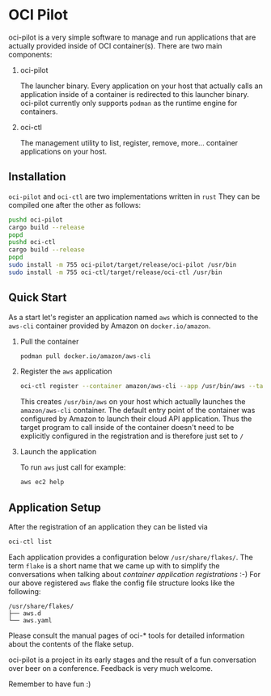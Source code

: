 # OCI Pilot

oci-pilot is a very simple software to manage and run applications
that are actually provided inside of OCI container(s). There are
two main components:

1. oci-pilot

   The launcher binary. Every application on your host that actually
   calls an application inside of a container is redirected to this
   launcher binary. oci-pilot currently only supports ```podman```
   as the runtime engine for containers.

2. oci-ctl

   The management utility to list, register, remove, more...
   container applications on your host.

## Installation

```oci-pilot``` and ```oci-ctl``` are two implementations written in ```rust```
They can be compiled one after the other as follows:

```bash
pushd oci-pilot
cargo build --release
popd
pushd oci-ctl
cargo build --release
popd
sudo install -m 755 oci-pilot/target/release/oci-pilot /usr/bin
sudo install -m 755 oci-ctl/target/release/oci-ctl /usr/bin
```

## Quick Start

As a start let's register an application named ```aws``` which is
connected to the ```aws-cli``` container provided by Amazon on
```docker.io/amazon```.

1. Pull the container

   ```bash
   podman pull docker.io/amazon/aws-cli
   ```

2. Register the ```aws``` application

   ```bash
   oci-ctl register --container amazon/aws-cli --app /usr/bin/aws --target /
   ```

   This creates ```/usr/bin/aws``` on your host which actually
   launches the ```amazon/aws-cli``` container. The default entry
   point of the container was configured by Amazon to launch their
   cloud API application. Thus the target program to call inside
   of the container doesn't need to be explicitly configured in
   the registration and is therefore just set to ```/```

3. Launch the application

   To run ```aws``` just call for example:

   ```bash
   aws ec2 help
   ```

## Application Setup

After the registration of an application they can be listed via

```bash
oci-ctl list
```

Each application provides a configuration below ```/usr/share/flakes/```.
The term ```flake``` is a short name that we came up with to simplify
the conversations when talking about *container application registrations*
:-) For our above registered ```aws``` flake the config file structure
looks like the following:

```
/usr/share/flakes/
├── aws.d
└── aws.yaml
```

Please consult the manual pages of oci-* tools for detailed information 
about the contents of the flake setup.

oci-pilot is a project in its early stages and the result of
a fun conversation over beer on a conference. Feedback
is very much welcome.

Remember to have fun :)
